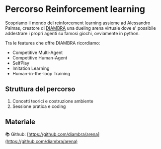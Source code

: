 # Percorso Reinforcement learning

Scopriamo il mondo del reinforcement learning assieme ad Alessandro Palmas, creatore di [DIAMBRA](https://diambra.ai) una dueling arena virtuale dove e' possibile addestrare i propri agenti su famosi giochi, ovviamente in python.

Tra le features che offre DIAMBRA ricordiamo:
* Competitive Multi-Agent
* Competitive Human-Agent
* SelfPlay
* Imitation Learning
* Human-in-the-loop Training

## Struttura del percorso
1. Concetti teorici e costruzione ambiente
2. Sessione pratica e coding

## Materiale
📚 Github: [https://github.com/diambra/arena](https://github.com/diambra/arena)


